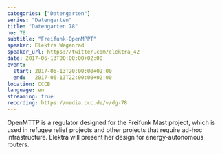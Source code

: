 ```yaml
---
categories: ["Datengarten"]
series: "Datengarten"
title: "Datengarten 78"
no: 78
subtitle: "Freifunk-OpenMPPT"
speaker: Elektra Wagenrad
speaker_url: https://twitter.com/elektra_42
date: 2017-06-13T00:00:00+02:00
event:
  start: 2017-06-13T20:00:00+02:00
  end:   2017-06-13T22:00:00+02:00
location: CCCB
language: en
streaming: true
recording: https://media.ccc.de/v/dg-78
---
```


OpenMTTP is a regulator designed for the Freifunk Mast project, which is used in refugee relief projects and other projects that require ad-hoc infrastructure. Elektra will present her design for energy-autonomous routers.



